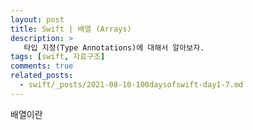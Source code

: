 ```yaml
---
layout: post
title: Swift | 배열 (Arrays)
description: >
   타입 지정(Type Annotations)에 대해서 알아보자.
tags: [swift, 자료구조]
comments: true
related_posts:
  - swift/_posts/2021-08-10-100daysofswift-day1-7.md
---
```


배열이란
